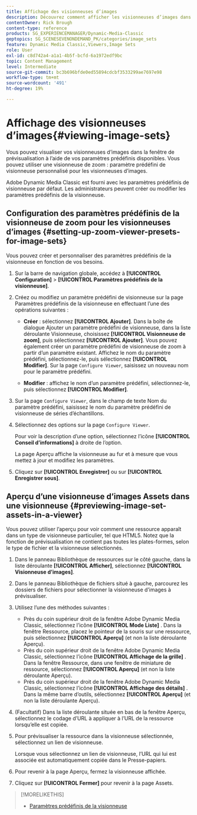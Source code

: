 ```yaml
---
title: Affichage des visionneuses d’images
description: Découvrez comment afficher les visionneuses d’images dans Adobe Dynamic Media Classic.
contentOwner: Rick Brough
content-type: reference
products: SG_EXPERIENCEMANAGER/Dynamic-Media-Classic
geptopics: SG_SCENESEVENONDEMAND_PK/categories/image_sets
feature: Dynamic Media Classic,Viewers,Image Sets
role: User
exl-id: c8d742a4-a1a1-4b5f-bcfd-6a1972edf9bc
topic: Content Management
level: Intermediate
source-git-commit: bc3b696bfde0ed55894cdcbf3533299ae7697e98
workflow-type: tm+mt
source-wordcount: '491'
ht-degree: 19%

---
```


# Affichage des visionneuses d’images{#viewing-image-sets}

Vous pouvez visualiser vos visionneuses d’images dans la fenêtre de prévisualisation à l’aide de vos paramètres prédéfinis disponibles. Vous pouvez utiliser une visionneuse de zoom : paramètre prédéfini de visionneuse personnalisé pour les visionneuses d’images.

Adobe Dynamic Media Classic est fourni avec les paramètres prédéfinis de visionneuse par défaut. Les administrateurs peuvent créer ou modifier les paramètres prédéfinis de la visionneuse.

## Configuration des paramètres prédéfinis de la visionneuse de zoom pour les visionneuses d’images {#setting-up-zoom-viewer-presets-for-image-sets}

Vous pouvez créer et personnaliser des paramètres prédéfinis de la visionneuse en fonction de vos besoins.

1. Sur la barre de navigation globale, accédez à **[!UICONTROL Configuration]** > **[!UICONTROL Paramètres prédéfinis de la visionneuse]**.
1. Créez ou modifiez un paramètre prédéfini de visionneuse sur la page Paramètres prédéfinis de la visionneuse en effectuant l’une des opérations suivantes :

   * **Créer** : sélectionnez **[!UICONTROL Ajouter]**. Dans la boîte de dialogue Ajouter un paramètre prédéfini de visionneuse, dans la liste déroulante Visionneuse, choisissez **[!UICONTROL Visionneuse de zoom]**, puis sélectionnez **[!UICONTROL Ajouter]**. Vous pouvez également créer un paramètre prédéfini de visionneuse de zoom à partir d’un paramètre existant. Affichez le nom du paramètre prédéfini, sélectionnez-le, puis sélectionnez **[!UICONTROL Modifier]**. Sur la page `Configure Viewer`, saisissez un nouveau nom pour le paramètre prédéfini.

   * **Modifier** : affichez le nom d’un paramètre prédéfini, sélectionnez-le, puis sélectionnez **[!UICONTROL Modifier]**.

1. Sur la page `Configure Viewer`, dans le champ de texte Nom du paramètre prédéfini, saisissez le nom du paramètre prédéfini de visionneuse de séries d’échantillons.
1. Sélectionnez des options sur la page `Configure Viewer`.

   Pour voir la description d’une option, sélectionnez l’icône **[!UICONTROL Conseil d’informations]** à droite de l’option.

   La page Aperçu affiche la visionneuse au fur et à mesure que vous mettez à jour et modifiez les paramètres.

1. Cliquez sur **[!UICONTROL Enregistrer]** ou sur **[!UICONTROL Enregistrer sous]**.

## Aperçu d’une visionneuse d’images Assets dans une visionneuse {#previewing-image-set-assets-in-a-viewer}

Vous pouvez utiliser l’aperçu pour voir comment une ressource apparaît dans un type de visionneuse particulier, tel que HTML5. Notez que la fonction de prévisualisation ne contient pas toutes les plates-formes, selon le type de fichier et la visionneuse sélectionnés.

1. Dans le panneau Bibliothèque de ressources sur le côté gauche, dans la liste déroulante **[!UICONTROL Afficher]**, sélectionnez **[!UICONTROL Visionneuse d’images]**.
1. Dans le panneau Bibliothèque de fichiers situé à gauche, parcourez les dossiers de fichiers pour sélectionner la visionneuse d’images à prévisualiser.
1. Utilisez l’une des méthodes suivantes :

   * Près du coin supérieur droit de la fenêtre Adobe Dynamic Media Classic, sélectionnez l’icône **[!UICONTROL Mode Liste]** . Dans la fenêtre Ressource, placez le pointeur de la souris sur une ressource, puis sélectionnez **[!UICONTROL Aperçu]** (et non la liste déroulante Aperçu).
   * Près du coin supérieur droit de la fenêtre Adobe Dynamic Media Classic, sélectionnez l’icône **[!UICONTROL Affichage de la grille]** . Dans la fenêtre Ressource, dans une fenêtre de miniature de ressource, sélectionnez **[!UICONTROL Aperçu]** (et non la liste déroulante Aperçu).
   * Près du coin supérieur droit de la fenêtre Adobe Dynamic Media Classic, sélectionnez l’icône **[!UICONTROL Affichage des détails]** . Dans la même barre d’outils, sélectionnez **[!UICONTROL Aperçu]** (et non la liste déroulante Aperçu).

1. (Facultatif) Dans la liste déroulante située en bas de la fenêtre Aperçu, sélectionnez le codage d’URL à appliquer à l’URL de la ressource lorsqu’elle est copiée.
1. Pour prévisualiser la ressource dans la visionneuse sélectionnée, sélectionnez un lien de visionneuse.

   Lorsque vous sélectionnez un lien de visionneuse, l’URL qui lui est associée est automatiquement copiée dans le Presse-papiers.

1. Pour revenir à la page Aperçu, fermez la visionneuse affichée.
1. Cliquez sur **[!UICONTROL Fermer]** pour revenir à la page Assets.

>[!MORELIKETHIS]
>
>* [Paramètres prédéfinis de la visionneuse](application-setup.md#viewer_presets)

